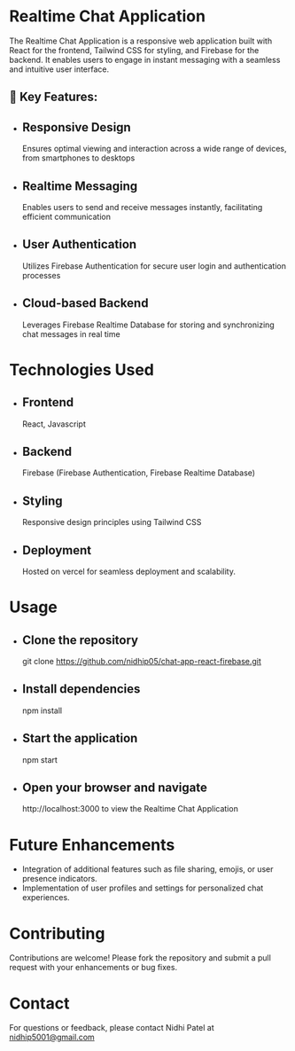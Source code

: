 # Realtime Chat Application

The Realtime Chat Application is a responsive web application built with React for the frontend, Tailwind CSS for styling, and Firebase for the backend. It enables users to engage in instant messaging with a seamless and intuitive user interface.


## 🚀 Key Features: 

- ## Responsive Design
  Ensures optimal viewing and interaction across a wide range of devices, from smartphones to desktops
- ## Realtime Messaging
  Enables users to send and receive messages instantly, facilitating efficient communication
- ## User Authentication
  Utilizes Firebase Authentication for secure user login and authentication processes
- ## Cloud-based Backend
  Leverages Firebase Realtime Database for storing and synchronizing chat messages in real time


# Technologies Used

 - ## Frontend
   React, Javascript
 - ## Backend
   Firebase (Firebase Authentication, Firebase Realtime Database)
 - ## Styling
   Responsive design principles using Tailwind CSS
 - ## Deployment
   Hosted on vercel for seamless deployment and scalability.


# Usage

 - ## Clone the repository
   git clone https://github.com/nidhip05/chat-app-react-firebase.git
 - ## Install dependencies
   npm install
 - ## Start the application
   npm start
 - ## Open your browser and navigate
   http://localhost:3000 to view the Realtime Chat Application


# Future Enhancements

 - Integration of additional features such as file sharing, emojis, or user presence indicators.
 - Implementation of user profiles and settings for personalized chat experiences.


# Contributing

Contributions are welcome! Please fork the repository and submit a pull request with your enhancements or bug fixes.


# Contact
For questions or feedback, please contact Nidhi Patel at nidhip5001@gmail.com

   
